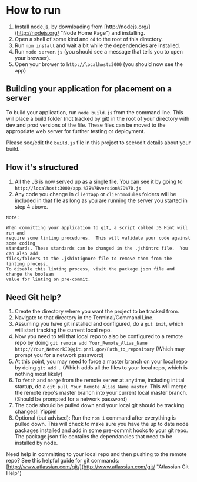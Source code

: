 # How to run

1. Install node.js, by downloading from [http://nodejs.org/](http://nodejs.org/ "Node Home Page") and installing.
2. Open a shell of some kind and `cd` to the root of this directory.
3. Run `npm install` and wait a bit while the dependencies are installed.
4. Run `node server.js` (you should see a message that tells you to open your browser).
5. Open your brower to `http://localhost:3000` (you should now see the app)

## Building your application for placement on a server
 To build your application, run `node build.js` from the command line. This will place a build folder (not tracked by git) in the root of your directory with dev and prod versions of the file. These files can be moved to the appropriate web server for further testing or deployment. 

 Please see/edit the `build.js` file in this project to see/edit details about your build.

## How it's structured

1. All the JS is now served up as a single file. You can see it by going to `http://localhost:3000/app.%7B%7Bversion%7D%7D.js`
2. Any code you change in `clientapp` or `clientmodules` folders will be included in that file as long as you are running the server you started in step 4 above.

```
Note: 

When committing your application to git, a script called JS Hint will run and 
require some linting procedures.  This will validate your code against some coding 
standards. These standards can be changed in the .jshintrc file.  You can also add 
files/folders to the .jshintignore file to remove them from the linting process. 
To disable this linting process, visit the package.json file and change the boolean 
value for linting on pre-commit.
```

## Need Git help?
1. Create the directory where you want the project to be tracked from.
2. Navigate to that directory in the Terminal/Command Line.
3. Assuming you have git installed and configured, do a `git init`, which will start tracking the current local repo.
4. Now you need to tell that local repo to also be configured to a remote repo by doing `git remote add Your_Remote_Alias_Name http://Your_NetworkID@git.pnnl.gov/Path_to_repository` (Which may prompt you for a network password)
5. At this point, you may need to force a master branch on your local repo by doing `git add .` (Which adds all the files to your local repo, which is nothing most likely)
6. To `fetch` and `merge` from the remote server at anytime, including intital startup, do a `git pull Your_Remote_Alias_Name master`. This will merge the remote repo's master branch into your current local master branch. (Should be prompted for a network password)
7. The code should be pulled down and your local git should be tracking changes!! Yippie!
8. Optional (but advised): Run the `npm i` command after everything is pulled down.  This will check to make sure you have the up to date node packages installed and add in some pre-commit hooks to your git repo. The package.json file contains the dependancies that need to be installed by node.

Need help in committing to your local repo and then pushing to the remote repo?  See this helpful guide for git commands: [http://www.atlassian.com/git/](http://www.atlassian.com/git/ "Atlassian Git Help")

